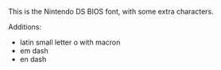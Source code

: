This is the Nintendo DS BIOS font, with some extra characters.

Additions:

- latin small letter o with macron
- em dash
- en dash